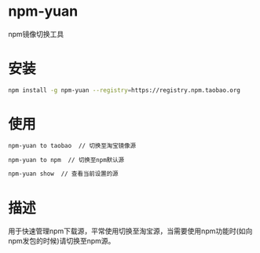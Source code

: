 # npm-yuan
  npm镜像切换工具

# 安装
```bash
npm install -g npm-yuan --registry=https://registry.npm.taobao.org
```
# 使用
```bash
npm-yuan to taobao  // 切换至淘宝镜像源

npm-yuan to npm  // 切换至npm默认源

npm-yuan show  // 查看当前设置的源
```

# 描述
用于快速管理npm下载源，平常使用切换至淘宝源，当需要使用npm功能时(如向npm发包的时候)请切换至npm源。